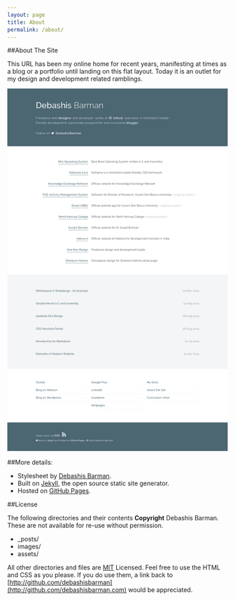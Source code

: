 ```yaml
---
layout: page
title: About
permalink: /about/
---
```

##About The Site

This URL has been my online home for recent years, manifesting at times as a blog or a portfolio until landing on this flat layout. Today it is an outlet for my design and development related ramblings.

![debashisbarman.in](assets/images/db.in.png)

##More details:

* Stylesheet by [Debashis Barman](http://www.debashisbarman.in).
* Built on [Jekyll](http://jekyllrb.com), the open source static site generator.
* Hosted on [GitHub Pages](http://pages.github.com).

##License

The following directories and their contents **Copyright** Debashis Barman. These are not available for re-use without permission.

* _posts/
* images/
* assets/

All other directories and files are [MIT](http://opensource.org/licenses/MIT) Licensed. Feel free to use the HTML and CSS as you please. If you do use them, a link back to [http://github.com/debashisbarman](http://github.com/debashisbarman.com) would be appreciated.
